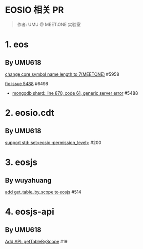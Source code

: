 # EOSIO 相关 PR

> 作者: UMU @ MEET.ONE 实验室

# 1. eos

## By UMU618

[change core symbol name length to 7(MEETONE)](https://github.com/EOSIO/eos/pull/5958) \#5958


[fix issue 5488](https://github.com/EOSIO/eos/pull/6498) \#6498

- [mongodb shard: line 870, code 61, generic server error](https://github.com/EOSIO/eos/issues/5488) \#5488

# 2. eosio.cdt

## By UMU618

[support std::set\<eosio::permission_level\>](https://github.com/EOSIO/eosio.cdt/pull/200) \#200

# 3. eosjs

## By wuyahuang

[add get_table_by_scope to eosjs](https://github.com/EOSIO/eosjs/pull/514) \#514

# 4. eosjs-api

## By UMU618

[Add API: getTableByScope](https://github.com/EOSIO/eosjs-api/pull/19) \#19
